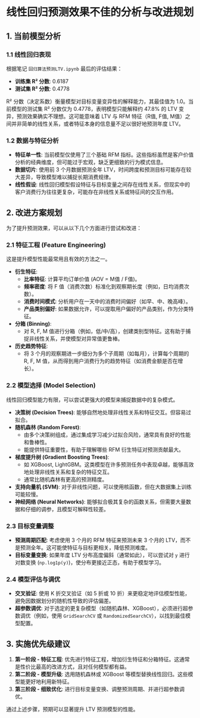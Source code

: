 # 线性回归预测效果不佳的分析与改进规划

## 1. 当前模型分析

### 1.1 线性回归表现
根据笔记 `回归算法预测LTV.ipynb` 最后的评估结果：
*   **训练集 R² 分数**: 0.6187
*   **测试集 R² 分数**: 0.4778

R² 分数（决定系数）衡量模型对目标变量变异性的解释能力，其最佳值为 1.0。当前模型的测试集 R² 分数仅为 0.4778，表明模型只能解释约 47.8% 的 LTV 变异，预测效果确实不理想。这可能意味着 LTV 与 RFM 特征（R值, F值, M值）之间并非简单的线性关系，或者特征本身的信息量不足以很好地预测年度 LTV。

### 1.2 数据与特征分析
*   **特征单一性**: 当前模型仅使用了三个基础 RFM 指标。这些指标虽然是客户价值分析的经典维度，但可能过于宏观，缺乏更细致的行为模式信息。
*   **数据切片**: 使用前 3 个月数据预测全年 LTV，时间跨度和预测目标可能存在较大差异，导致模型难以捕捉长期消费规律。
*   **线性假设**: 线性回归模型假设特征与目标变量之间存在线性关系，但现实中的客户消费行为往往更复杂，可能存在非线性关系或特征间的交互作用。

## 2. 改进方案规划

为了提升预测效果，可以从以下几个方面进行尝试和改进：

### 2.1 特征工程 (Feature Engineering)
这是提升模型性能最常用且有效的方法之一。
*   **衍生特征**:
    *   **比率特征**: 计算平均订单价值 (AOV = M值 / F值)。
    *   **频率密度**: 将 F 值（消费次数）标准化到观察期长度（例如，日均消费次数）。
    *   **消费时间模式**: 分析用户在一天中的消费时间偏好（如早、中、晚高峰）。
    *   **产品类别偏好**: 如果数据允许，可以提取用户偏好的产品类别，作为分类特征。
*   **分箱 (Binning)**:
    *   对 R, F, M 值进行分箱（例如，低/中/高），创建类别型特征。这有助于捕捉非线性关系，并使模型对异常值更鲁棒。
*   **历史趋势特征**:
    *   将 3 个月的观察期进一步细分为多个子周期（如每月），计算每个周期的 R, F, M 值，从而得到用户消费行为的趋势特征（如消费金额是否在增长）。

### 2.2 模型选择 (Model Selection)
线性回归模型能力有限，可以尝试更强大的模型来捕捉数据中的复杂模式。
*   **决策树 (Decision Trees)**: 能够自然地处理非线性关系和特征交互。但容易过拟合。
*   **随机森林 (Random Forest)**:
    *   由多个决策树组成，通过集成学习减少过拟合风险，通常具有良好的性能和鲁棒性。
    *   能提供特征重要性，有助于理解哪些 RFM 衍生特征对预测贡献最大。
*   **梯度提升树 (Gradient Boosting Trees)**:
    *   如 XGBoost, LightGBM。这类模型在许多预测任务中表现卓越，能够高效地处理非线性关系和复杂的特征交互。
    *   通常比随机森林有更高的预测精度。
*   **支持向量机 (SVM)**: 对于非线性问题，可以使用核函数，但在大数据集上训练可能较慢。
*   **神经网络 (Neural Networks)**: 能够拟合极其复杂的函数关系，但需要大量数据和仔细的调参，且模型可解释性较差。

### 2.3 目标变量调整
*   **预测周期匹配**: 考虑使用 3 个月的 RFM 特征来预测未来 3 个月的 LTV，而不是预测全年。这可能使特征与目标更相关，降低预测难度。
*   **目标变量变换**: 如果年度 LTV 分布高度偏斜（通常如此），可以尝试对 `y` 进行对数变换 (`np.log1p(y)`)，使分布更接近正态，有助于模型学习。

### 2.4 模型评估与调优
*   **交叉验证**: 使用 K 折交叉验证（如 5 折或 10 折）来更稳定地评估模型性能，避免因数据划分的随机性导致的评估偏差。
*   **超参数调优**: 对于选定的更复杂模型（如随机森林、XGBoost），必须进行超参数调优（例如，使用 `GridSearchCV` 或 `RandomizedSearchCV`），以找到最佳模型配置。

## 3. 实施优先级建议

1.  **第一阶段 - 特征工程**: 优先进行特征工程，增加衍生特征和分箱特征。这通常是性价比最高的改进方式，且对任何模型都有益。
2.  **第二阶段 - 模型升级**: 选用随机森林或 XGBoost 等模型替换线性回归。这些模型能更好地利用新特征。
3.  **第三阶段 - 细致优化**: 进行目标变量变换、调整预测周期、并进行超参数调优。

通过上述步骤，预期可以显著提升 LTV 预测模型的性能。